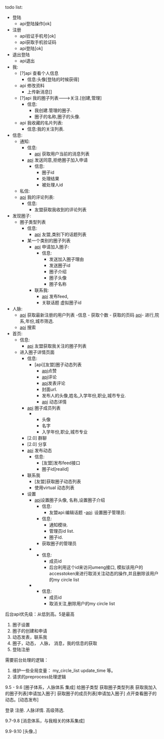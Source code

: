 todo list:
- 登陆
	- api登陆操作[ok]
- 注册
	- api验证手机号[ok]
	- api获取手机验证码
	- api登陆[ok]
- 退出登陆
	- api退出
- 我:
	- [?]api 查看个人信息
		- 信息:头像[登陆的时候获得]
	- api 修改资料
		- 上传新消息[]
	- [?]api 我的圈子列表--->关注.[创建,管理]
		- 信息:
			- 我创建.管理的圈子.
			- 圈子的名称,圈子的头像.
	- api 我收藏的名片列表:
		- 信息:我的关注列表.
- 信息:
	- 通知:
		- 信息:
			- [api] 获取用户当前的消息列表
		- [api] 发送同意,拒绝圈子加入申请
			- 信息:
				- 圈子id
				- 处理结果
				- 被处理人id
	- 私信:
	- [api] 我的评论列表:
		- 信息:
			- 友盟获取我收到的评论列表
- 发现圈子:
	- 圈子类型列表
		- 信息:
			- [api] 友盟,类别下的话题列表
		- 某一个类别的圈子列表
            - [api] 申请加入圈子:
                - 信息:
                    - 发送加入圈子理由
                    - 发送圈子id
                    - 圈子介绍
                    - 圈子头像
                    - 圈子名称
            - 联系我:
            	- [api] 发布feed,
            	- 关联话题 虚拟圈子id
- 人脉:
	- [api] 获取最新注册的用户列表
		-信息
			- 获取个数
			- 获取的页码
		[api]- 进行,院系,年份,城市筛选.
	- [api] 搜索
- 首页:
	-  信息:
		- [api] 友盟获取我关注的圈子列表
	- 进入圈子详情页面
		- 信息:
			- [api][友盟]圈子动态列表
				- [api]点赞
				- [api]评论
				- [api]发表评论
				- 封面url.
				- 发布人的头像,姓名,入学年份,职业,城市专业.
				- [api] 动态详情
		- [api] 圈子成员列表
			- [成员列表]:友盟圈子的关注列表
				- 头像
				- 名字
				- 入学年份,职业,城市专业
		- [2.0] 群聊
		- [2.0] 分享
		- [api] 发布动态
			- 信息:
				- [友盟]发布feed接口
				- 圈子id[realid]
		- 联系我
			- [友盟]获取圈子动态列表
			- 使用virtual 动态列表
		- 设置
			- [api]设置圈子头像, 名称,设置圈子介绍
				- 信息:
					- 友盟api:编辑话题
			-[api]:  设置圈子管理员:
				- 信息:
					- 通知模块.
					- 管理员id list.
					- 圈子id.
				- 获取圈子的管理员
			- [api]: 踢出群成员
				- 信息:
					- 成员id
					- 后台利用这个id来访问umeng接口, 模拟该用户的accesstoken来进行取消关注动态的操作,并且删除该用户的my circle list
			- [api]: 退出圈子
				- 信息:
					- 成员id
					- 取消关注,删除用户的my circle list

后台api优先级：从低到高。5是最高
1.  圈子设置
2. 	圈子的创建和申请
3. 	动态发表，联系我
3. 	圈子，动态， 人脉， 消息，我的信息的获取
4. 	登陆注册


需要前台处理的逻辑：
1. 维护一些全局变量： my_circle_list update_time 等。
2. 请求的preprocess处理逻辑


9.5 - 9.6 [圈子体系，人脉体系 集成]
给圈子类型
获取圈子类型列表
获取我加入的圈子列表[申请加入圈子]
获取圈子的成员列表[申请加入圈子]
点开查看圈子的动态。[动态发布]

登录
注册.
人脉详情.
高级筛选.


9.7-9.8  [消息体系，与我相关的体系集成]

9.9-9.10 [头像，]


